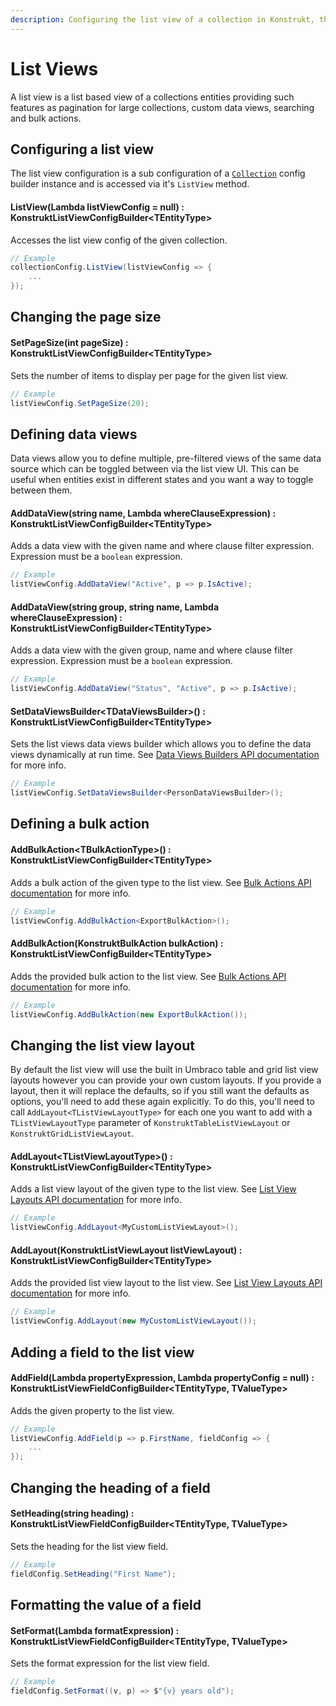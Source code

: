 ```yaml
---
description: Configuring the list view of a collection in Konstrukt, the fluent administration panel builder for Umbraco.
---
```


# List Views

A list view is a list based view of a collections entities providing such features as pagination for large collections, custom data views, searching and bulk actions.

## Configuring a list view

The list view configuration is a sub configuration of a [`Collection`](collections.md) config builder instance and is accessed via it's `ListView` method.

#### **ListView(Lambda listViewConfig = null) : KonstruktListViewConfigBuilder&lt;TEntityType&gt;**

Accesses the list view config of the given collection.

````csharp
// Example
collectionConfig.ListView(listViewConfig => {
    ...
});
````

## Changing the page size

#### **SetPageSize(int pageSize) : KonstruktListViewConfigBuilder&lt;TEntityType&gt;**

Sets the number of items to display per page for the given list view.

````csharp
// Example
listViewConfig.SetPageSize(20);
````

## Defining data views

Data views allow you to define multiple, pre-filtered views of the same data source which can be toggled between via the list view UI. This can be useful when entities exist in different states and you want a way to toggle between them.

#### **AddDataView(string name, Lambda whereClauseExpression) : KonstruktListViewConfigBuilder&lt;TEntityType&gt;**

Adds a data view with the given name and where clause filter expression. Expression must be a `boolean` expression.

````csharp
// Example
listViewConfig.AddDataView("Active", p => p.IsActive);
````

#### **AddDataView(string group, string name, Lambda whereClauseExpression) : KonstruktListViewConfigBuilder&lt;TEntityType&gt;**

Adds a data view with the given group, name and where clause filter expression. Expression must be a `boolean` expression.

````csharp
// Example
listViewConfig.AddDataView("Status", "Active", p => p.IsActive);
````

#### **SetDataViewsBuilder&lt;TDataViewsBuilder&gt;() : KonstruktListViewConfigBuilder&lt;TEntityType&gt;**

Sets the list views data views builder which allows you to define the data views dynamically at run time. See [Data Views Builders API documentation](data-views-builders.md) for more info.

````csharp
// Example
listViewConfig.SetDataViewsBuilder<PersonDataViewsBuilder>();
````

## Defining a bulk action

#### **AddBulkAction&lt;TBulkActionType&gt;() : KonstruktListViewConfigBuilder&lt;TEntityType&gt;**

Adds a bulk action of the given type to the list view. See [Bulk Actions API documentation](bulk-actions/) for more info.

````csharp
// Example
listViewConfig.AddBulkAction<ExportBulkAction>();
````

#### **AddBulkAction(KonstruktBulkAction bulkAction) : KonstruktListViewConfigBuilder&lt;TEntityType&gt;**

Adds the provided bulk action to the list view. See [Bulk Actions API documentation](bulk-actions.md) for more info.

````csharp
// Example
listViewConfig.AddBulkAction(new ExportBulkAction());
````

## Changing the list view layout

By default the list view will use the built in Umbraco table and grid list view layouts however you can provide your own custom layouts. If you provide a layout, then it will replace the defaults, so if you still want the defaults as options, you'll need to add these again explicitly. To do this, you'll need to call `AddLayout<TListViewLayoutType>` for each one you want to add with a `TListViewLayoutType` parameter of `KonstruktTableListViewLayout` or `KonstruktGridListViewLayout`.

#### **AddLayout&lt;TListViewLayoutType&gt;() : KonstruktListViewConfigBuilder&lt;TEntityType&gt;**

Adds a list view layout of the given type to the list view. See [List View Layouts API documentation](list-view-layouts.md) for more info.

````csharp
// Example
listViewConfig.AddLayout<MyCustomListViewLayout>();
````

#### **AddLayout(KonstruktListViewLayout listViewLayout) : KonstruktListViewConfigBuilder&lt;TEntityType&gt;**

Adds the provided list view layout to the list view. See [List View Layouts API documentation](list-view-layouts.md) for more info.

````csharp
// Example
listViewConfig.AddLayout(new MyCustomListViewLayout());
````

## Adding a field to the list view

#### **AddField(Lambda propertyExpression, Lambda propertyConfig = null) : KonstruktListViewFieldConfigBuilder&lt;TEntityType, TValueType&gt;**

Adds the given property to the list view.

````csharp
// Example
listViewConfig.AddField(p => p.FirstName, fieldConfig => {
    ...
});
````

## Changing the heading of a field

#### **SetHeading(string heading) : KonstruktListViewFieldConfigBuilder&lt;TEntityType, TValueType&gt;**

Sets the heading for the list view field.

````csharp
// Example
fieldConfig.SetHeading("First Name");
````

## Formatting the value of a field

#### **SetFormat(Lambda formatExpression) : KonstruktListViewFieldConfigBuilder&lt;TEntityType, TValueType&gt;**

Sets the format expression for the list view field.

````csharp
// Example
fieldConfig.SetFormat((v, p) => $"{v} years old");
````
